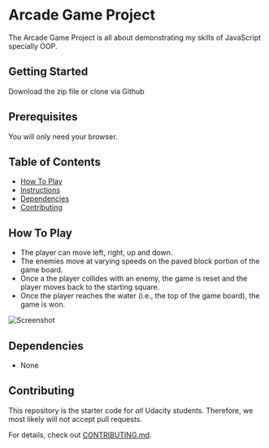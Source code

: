 # Arcade Game Project
The Arcade Game Project is all about demonstrating my skills of JavaScript specially OOP. 
## Getting Started
Download the zip file or clone via Github

## Prerequisites
You will only need your browser.

## Table of Contents

* [How To Play](#how_to_play)
* [Instructions](#instructions)
* [Dependencies](#dependencies)
* [Contributing](#contributing)

## How To Play
* The player can move left, right, up and down.
* The enemies move at varying speeds on the paved block portion of the game board.
* Once a the player collides with an enemy, the game is reset and the player moves back to the starting square.
* Once the player reaches the water (i.e., the top of the game board), the game is won.

![Screenshot](img/screenshot.PNG)

## Dependencies

* None

## Contributing

This repository is the starter code for _all_ Udacity students. Therefore, we most likely will not accept pull requests.

For details, check out [CONTRIBUTING.md](CONTRIBUTING.md).
